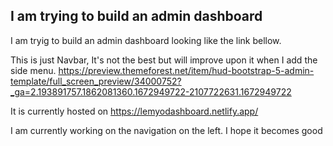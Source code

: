 ## I am trying to build an admin dashboard

I am tryig to build an admin dashboard looking like the link bellow.

This is just Navbar, It's not the best but will improve upon it when I add the side menu.
https://preview.themeforest.net/item/hud-bootstrap-5-admin-template/full_screen_preview/34000752?_ga=2.193891757.1862081360.1672949722-2107722631.1672949722

It is currently hosted on https://lemyodashboard.netlify.app/

I am currently working on the navigation on the left.
I hope it becomes good
